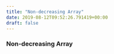 ```yaml
---
title: "Non-decreasing Array"
date: 2019-08-12T09:52:26.791419+00:00
draft: false
---
```


### Non-decreasing Array
